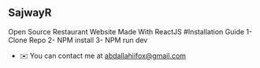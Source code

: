 SajwayR
-------

Open Source Restaurant Website Made With ReactJS #Installation Guide 1- Clone Repo 2- NPM install 3- NPM run dev

*   ✉️  You can contact me at [abdallahiifox@gmail.com](mailto:abdallahiifox@gmail.com)